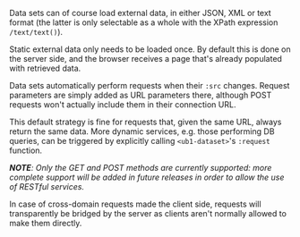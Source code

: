 Data sets can of course load external data, in either JSON, XML or text format (the latter is only selectable as a whole with the XPath expression `/text/text()`).

Static external data only needs to be loaded once. By default this is done on the server side, and the browser receives a page that's already populated with retrieved data.

Data sets automatically perform requests when their `:src` changes. Request parameters are simply added as URL parameters there, although POST requests won't actually include them in their connection URL.

This default strategy is fine for requests that, given the same URL, always return the same data. More dynamic services, e.g. those performing DB queries, can be triggered by explicitly calling `<ub1-dataset>`'s `:request` function.

_**NOTE**: Only the GET and POST methods are currently supported: more complete support will be added in future releases in order to allow the use of RESTful services._

In case of cross-domain requests made the client side, requests will transparently be bridged by the server as clients aren't normally allowed to make them directly.